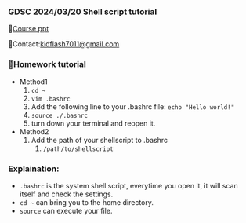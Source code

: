 ### GDSC 2024/03/20 Shell script tutorial

🔨[Course ppt](https://docs.google.com/presentation/d/1KdRUjB8hqPgC0w1TeKg_htm3VwluhlHvtXtIprCKn9s/edit#slide=id.g2c438105f02_0_4)

🌟Contact:kidflash7011@gmail.com

### 💯Homework tutorial

- Method1
  1. ```cd ~ ```
  2.  ```vim .bashrc```
  3. Add the following line to your .bashrc file: ```echo "Hello world!"```
  4. ```source ./.bashrc```
  5. turn down your terminal and reopen it.
- Method2
  1. Add the path of your shellscript to .bashrc
     1. ```/path/to/shellscript```
### Explaination:
- ```.bashrc``` is the system shell script, everytime you open it, it will scan itself and check the settings.
- ```cd ~``` can bring you to the home directory.
- ```source``` can execute your file.

